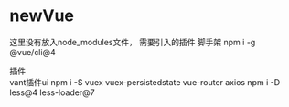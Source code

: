 # newVue

这里没有放入node_modules文件，
需要引入的插件
  脚手架
    npm i -g @vue/cli@4

  插件	
    vant插件ui
    npm i -S vuex vuex-persistedstate vue-router axios
    npm i -D less@4 less-loader@7
